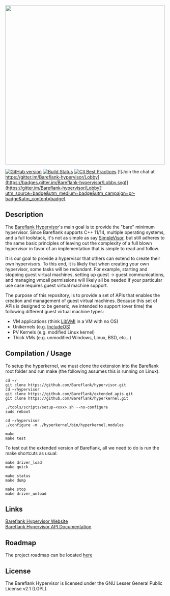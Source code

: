 <img src="https://raw.githubusercontent.com/Bareflank/hyperkernel/master/doc/images/bareflank_hyperkernel_logo.jpg" width="501">

[![GitHub version](https://badge.fury.io/gh/Bareflank%2Fextended_apis.svg)](https://badge.fury.io/gh/Bareflank%2Fextended_apis)
[![Build Status](https://travis-ci.org/Bareflank/hyperkernel.svg?branch=master)](https://travis-ci.org/Bareflank/hyperkernel)
[![CII Best Practices](https://bestpractices.coreinfrastructure.org/projects/325/badge)](https://bestpractices.coreinfrastructure.org/projects/325)
[![Join the chat at https://gitter.im/Bareflank-hypervisor/Lobby](https://badges.gitter.im/Bareflank-hypervisor/Lobby.svg)](https://gitter.im/Bareflank-hypervisor/Lobby?utm_source=badge&utm_medium=badge&utm_campaign=pr-badge&utm_content=badge)

## Description

The [Bareflank Hypervisor](https://github.com/Bareflank/hypervisor)'s main
goal is to provide the "bare" minimum hypervisor. Since Bareflank supports
C++ 11/14, multiple operating systems, and a full toolstack, it's not as
simple as say [SimpleVisor](https://github.com/ionescu007/SimpleVisor),
but still adheres to the same basic principles of leaving out the complexity
of a full blown hypervisor in favor of an implementation that is simple to
read and follow.

It is our goal to provide a hypervisor that others can extend to create
their own hypervisors. To this end, it is likely that when creating your
own hypervisor, some tasks will be redundant. For example, starting and
stopping guest virtual machines, setting up guest -> guest communications,
and managing vmcall permissions will likely all be needed if your particular
use case requires guest virtual machine support.

The purpose of this repository, is to provide a set of APIs that enables the
creation and management of guest virtual machines. Because this set of APIs
is designed to be generic, we intended to support (over time) the following
different guest virtual machine types:

- VM applications (think [LibVMI](http://libvmi.com/) in a VM with no OS)
- Unikernels (e.g. [IncludeOS](http://www.includeos.org))
- PV Kernels (e.g. modified Linux kernel)
- Thick VMs (e.g. unmodified Windows, Linux, BSD, etc...)

## Compilation / Usage

To setup the hyperkernel, we must clone the extension into the Bareflank
root folder and run make (the following assumes this is running on Linux).

```
cd ~/
git clone https://github.com/Bareflank/hypervisor.git
cd ~/hypervisor
git clone https://github.com/Bareflank/extended_apis.git
git clone https://github.com/Bareflank/hyperkernel.git

./tools/scripts/setup-<xxx>.sh --no-configure
sudo reboot

cd ~/hypervisor
./configure -m ./hyperkernel/bin/hyperkernel.modules

make
make test
```

To test out the extended version of Bareflank, all we need to do is run the
make shortcuts as usual:

```
make driver_load
make quick

make status
make dump

make stop
make driver_unload
```

## Links

[Bareflank Hypervisor Website](http://bareflank.github.io/hypervisor/) <br>
[Bareflank Hypervisor API Documentation](http://bareflank.github.io/hypervisor/html/)

## Roadmap

The project roadmap can be located [here](https://github.com/Bareflank/hypervisor/projects)

## License

The Bareflank Hypervisor is licensed under the GNU Lesser General Public License
v2.1 (LGPL).
